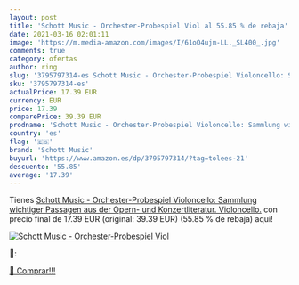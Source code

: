 ```yaml
---
layout: post
title: 'Schott Music - Orchester-Probespiel Viol al 55.85 % de rebaja'
date: 2021-03-16 02:01:11
image: 'https://m.media-amazon.com/images/I/61oO4ujm-LL._SL400_.jpg'
comments: true
category: ofertas
author: ring
slug: '3795797314-es Schott Music - Orchester-Probespiel Violoncello: Sammlung...'
sku: '3795797314-es'
actualPrice: 17.39 EUR
currency: EUR
price: 17.39
comparePrice: 39.39 EUR
prodname: 'Schott Music - Orchester-Probespiel Violoncello: Sammlung wichtiger Passagen aus der Opern- und Konzertliteratur. Violoncello.'
country: 'es'
flag: '🇪🇸'
brand: 'Schott Music'
buyurl: 'https://www.amazon.es/dp/3795797314/?tag=tolees-21'
descuento: '55.85'
average: '17.39'
---
```


Tienes [Schott Music - Orchester-Probespiel Violoncello: Sammlung wichtiger Passagen aus der Opern- und Konzertliteratur. Violoncello.](https://www.amazon.es/dp/3795797314/?tag=tolees-21) con precio final de  17.39 EUR (original: 39.39 EUR) (55.85 %  de rebaja) aqui!

[![Schott Music - Orchester-Probespiel Viol](https://m.media-amazon.com/images/I/61oO4ujm-LL._SL400_.jpg)](https://www.amazon.es/dp/3795797314/?tag=tolees-21)

🔎:


[🛒 Comprar!!!](https://www.amazon.es/dp/3795797314/?tag=tolees-21)

